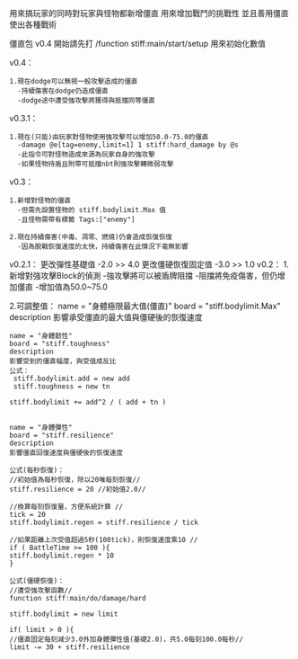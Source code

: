 用來搞玩家的同時對玩家與怪物都新增僵直
用來增加戰鬥的挑戰性
並且善用僵直使出各種戰術

僵直包 v0.4
開始請先打 /function stiff:main/start/setup  用來初始化數值

v0.4：

    1.現在dodge可以無視一般攻擊造成的僵直
      -持續傷害在dodge仍造成僵直
      -dodge途中遭受強攻擊將獲得與抵擋同等僵直
v0.3.1：

    1.現在(只能)由玩家對怪物使用強攻擊可以增加50.0-75.0的僵直
      -damage @e[tag=enemy,limit=1] 1 stiff:hard_damage by @s
      -此指令可對怪物造成來源為玩家自身的強攻擊
      -如果怪物持盾且附帶可抵擋nbt則強攻擊轉微弱攻擊
v0.3：

    1.新增對怪物的僵直
      -但需先設置怪物的 stiff.bodylimit.Max 值
      -且怪物需帶有標籤 Tags:["enemy"]
    
    2.現在持續傷害(中毒、凋零、燃燒)仍會造成恢復恢復
      -因為脫戰恢復速度的太快，持續傷害在此情況下毫無影響
v0.2.1：
    更改彈性基礎值
     -2.0 >> 4.0
    更改僵硬恢復固定值
     -3.0 >> 1.0
v0.2：
1.新增對強攻擊Block的偵測
  -強攻擊將可以被盾牌阻擋
  -阻擋將免疫傷害，但仍增加僵直
  -增加值為50.0~75.0 

2.可調整值：
    name = "身體極限最大值(僵直)"
    board = "stiff.bodylimit.Max"
    description 
    影響承受僵直的最大值與僵硬後的恢復速度
    
    
    name = "身體韌性"
    board = "stiff.toughness"
    description
    影響受到的僵直幅度，與受值成反比
    公式：
     stiff.bodylimit.add = new add
     stiff.toughness = new tn
    
    stiff.bodylimit += add^2 / ( add + tn )
    
    
    name = "身體彈性"
    board = "stiff.resilience"
    description
    影響僵直回復速度與僵硬後的恢復速度
    
    公式(每秒恢復)：
    //初始值為每秒恢復，除以20唯每刻恢復//
    stiff.resilience = 20 //初始值2.0//
    
    //換算每刻恢復量，方便系統計算 //
    tick = 20
    stiff.bodylimit.regen = stiff.resilience / tick
    
    //如果距離上次受值超過5秒(100tick)，則恢復速度乘10 //
    if ( BattleTime >= 100 ){
    stiff.bodylimit.regen * 10
    }
    
    公式(僵硬恢復)：
    //遭受強攻擊函數//
    function stiff:main/do/damage/hard
    
    stiff.bodylimit = new limit
    
    if( limit > 0 ){
    //僵直固定每刻減少3.0外加身體彈性值(基礎2.0)，共5.0每刻100.0每秒//
    limit -= 30 + stiff.resilience

